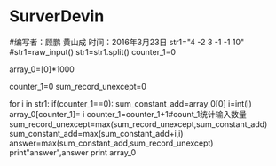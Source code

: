 # SurverDevin
#编写者：顾鹏 黄山成 时间：2016年3月23日
str1="4 -2 3 -1 -1 10"
#str1=raw_input()
str1=str1.split()
counter_1=0

array_0=[0]*1000

counter_1=0
sum_record_unexcept=0

for i in str1:
    if(counter_1==0):
        sum_constant_add=array_0[0]
    i=int(i)
    array_0[counter_1]= i
    counter_1=counter_1+1#count_1统计输入数量
    sum_record_unexcept=max(sum_record_unexcept,sum_constant_add)
    sum_constant_add=max(sum_constant_add+i,i)
answer=max(sum_constant_add,sum_record_unexcept)
print"answer",answer
print array_0
    
    
    



